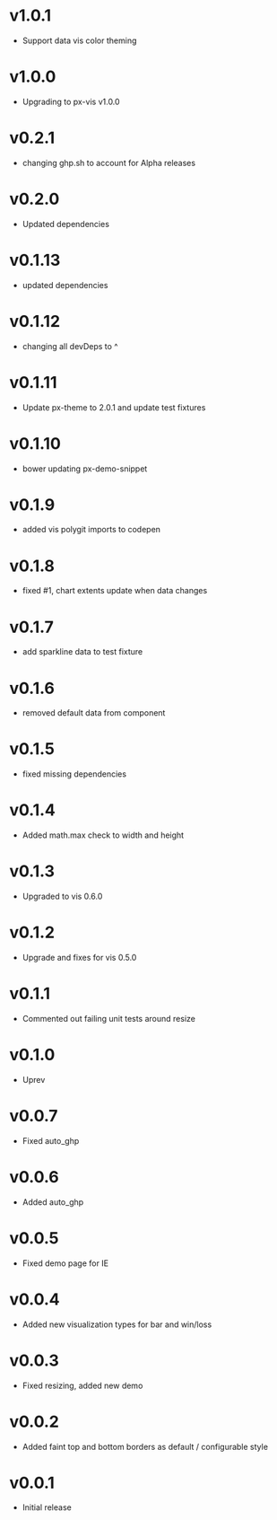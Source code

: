 v1.0.1
==================
* Support data vis color theming

v1.0.0
==================
* Upgrading to px-vis v1.0.0

v0.2.1
==================
* changing ghp.sh to account for Alpha releases

v0.2.0
==================
* Updated dependencies

v0.1.13
==================
* updated dependencies

v0.1.12
==================
* changing all devDeps to ^

v0.1.11
==================
* Update px-theme to 2.0.1 and update test fixtures

v0.1.10
==================
* bower updating px-demo-snippet

v0.1.9
==================
* added vis polygit imports to codepen

v0.1.8
==================
* fixed #1, chart extents update when data changes

v0.1.7
==================
* add sparkline data to test fixture

v0.1.6
==================
* removed default data from component

v0.1.5
==================
* fixed missing dependencies

v0.1.4
==================
* Added math.max check to width and height

v0.1.3
==================
* Upgraded to vis 0.6.0

v0.1.2
==================
* Upgrade and fixes for vis 0.5.0

v0.1.1
==================
* Commented out failing unit tests around resize

v0.1.0
==================
* Uprev

v0.0.7
==================
* Fixed auto_ghp

v0.0.6
==================
* Added auto_ghp

v0.0.5
==================
* Fixed demo page for IE

v0.0.4
==================
* Added new visualization types for bar and win/loss

v0.0.3
==================
* Fixed resizing, added new demo

v0.0.2
==================
* Added faint top and bottom borders as default / configurable style

v0.0.1
==================
* Initial release

